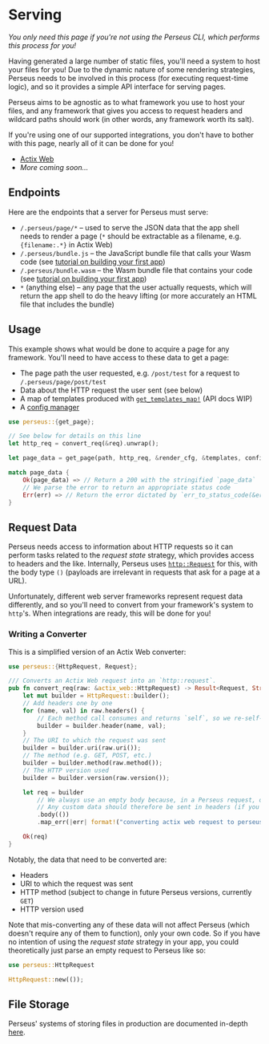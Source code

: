 # Serving

_You only need this page if you're not using the Perseus CLI, which performs this process for you!_

Having generated a large number of static files, you'll need a system to host your files for you! Due to the dynamic nature of some rendering strategies, Perseus needs to be involved in this process (for executing request-time logic), and so it provides a simple API interface for serving pages.

Perseus aims to be agnostic as to what framework you use to host your files, and any framework that gives you access to request headers and wildcard paths should work (in other words, any framework worth its salt).

If you're using one of our supported integrations, you don't have to bother with this page, nearly all of it can be done for you!

-   [Actix Web](:integrations/actix-web)
-   _More coming soon..._

## Endpoints

Here are the endpoints that a server for Perseus must serve:

-   `/.perseus/page/*` – used to serve the JSON data that the app shell needs to render a page (`*` should be extractable as a filename, e.g. `{filename:.*}` in Actix Web)
-   `/.perseus/bundle.js` – the JavaScript bundle file that calls your Wasm code (see [tutorial on building your first app](:tutorials/first_app/intro))
-   `/.perseus/bundle.wasm` – the Wasm bundle file that contains your code (see [tutorial on building your first app](:tutorials/first_app/intro))
-   `*` (anything else) – any page that the user actually requests, which will return the app shell to do the heavy lifting (or more accurately an HTML file that includes the bundle)

## Usage

This example shows what would be done to acquire a page for any framework. You'll need to have access to these data to get a page:

-   The page path the user requested, e.g. `/post/test` for a request to `/.perseus/page/post/test`
-   Data about the HTTP request the user sent (see below)
-   A map of templates produced with [`get_templates_map!`]() (API docs WIP)
-   A [config manager](:config_managers)

```rust
use perseus::{get_page};

// See below for details on this line
let http_req = convert_req(&req).unwrap();

let page_data = get_page(path, http_req, &render_cfg, &templates, config_manager.get_ref()).await;

match page_data {
    Ok(page_data) => // Return a 200 with the stringified `page_data`
    // We parse the error to return an appropriate status code
    Err(err) => // Return the error dictated by `err_to_status_code(&err)` with the body of the stringified `err`
}
```

## Request Data

Perseus needs access to information about HTTP requests so it can perform tasks related to the _request state_ strategy, which provides access to headers and the like. Internally, Perseus uses [`http::Request`](https://docs.rs/http/0.2.4/http/request/struct.Request.html) for this, with the body type `()` (payloads are irrelevant in requests that ask for a page at a URL).

Unfortunately, different web server frameworks represent request data differently, and so you'll need to convert from your framework's system to `http`'s. When integrations are ready, this will be done for you!

### Writing a Converter

This is a simplified version of an Actix Web converter:

```rust
use perseus::{HttpRequest, Request};

/// Converts an Actix Web request into an `http::request`.
pub fn convert_req(raw: &actix_web::HttpRequest) -> Result<Request, String> {
	let mut builder = HttpRequest::builder();
	// Add headers one by one
	for (name, val) in raw.headers() {
		// Each method call consumes and returns `self`, so we re-self-assign
		builder = builder.header(name, val);
	}
	// The URI to which the request was sent
	builder = builder.uri(raw.uri());
	// The method (e.g. GET, POST, etc.)
	builder = builder.method(raw.method());
	// The HTTP version used
	builder = builder.version(raw.version());

	let req = builder
		// We always use an empty body because, in a Perseus request, only the URI matters
		// Any custom data should therefore be sent in headers (if you're doing that, consider a dedicated API)
		.body(())
		.map_err(|err| format!("converting actix web request to perseus-compliant request failed: '{}'", err))?;

	Ok(req)
}
```

Notably, the data that need to be converted are:

-   Headers
-   URI to which the request was sent
-   HTTP method (subject to change in future Perseus versions, currently `GET`)
-   HTTP version used

Note that mis-converting any of these data will not affect Perseus (which doesn't require any of them to function), only your own code. So if you have no intention of using the _request state_ strategy in your app, you could theoretically just parse an empty request to Perseus like so:

```rust
use perseus::HttpRequest

HttpRequest::new(());
```

## File Storage

Perseus' systems of storing files in production are documented in-depth [here](:config_managers).
